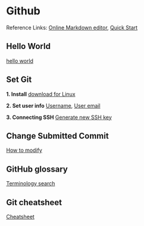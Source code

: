 # Github 

Reference Links: 
[Online Markdown editor](https://stackedit.io/),
[Quick Start](https://docs.github.com/en/get-started/quickstart)

## Hello World
[hello world](https://docs.github.com/en/get-started/quickstart/hello-world)

## Set Git 

**1. Install**
	[download for Linux](https://git-scm.com/download/linux)
	
**2. Set user info**
	[Username](https://docs.github.com/en/get-started/getting-started-with-git/setting-your-username-in-git),
	[User email](https://docs.github.com/en/account-and-profile/setting-up-and-managing-your-personal-account-on-github/managing-email-preferences/setting-your-commit-email-address)

**3. Connecting SSH**
[Generate new SSH key](https://docs.github.com/en/authentication/connecting-to-github-with-ssh/generating-a-new-ssh-key-and-adding-it-to-the-ssh-agent)

## Change Submitted Commit
 [How to modify](https://docs.github.com/en/pull-requests/committing-changes-to-your-project/creating-and-editing-commits/changing-a-commit-message)
 
## GitHub glossary
[Terminology search](https://docs.github.com/en/get-started/quickstart/github-glossary)

## Git cheatsheet
[Cheatsheet](https://training.github.com/downloads/github-git-cheat-sheet/)
